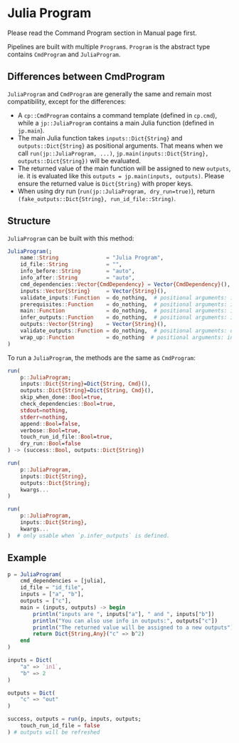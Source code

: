 # Julia Program

Please read the Command Program section in Manual page first.

Pipelines are built with multiple `Program`s. `Program` is the abstract type contains `CmdProgram` and `JuliaProgram`.

## Differences between CmdProgram

`JuliaProgram` and `CmdProgram` are generally the same and remain most compatibility, except for the differences:

- A `cp::CmdProgram` contains a command template (defined in `cp.cmd`), while a `jp::JuliaProgram` contains a main Julia function (defined in `jp.main`).
- The main Julia function takes `inputs::Dict{String}` and `outputs::Dict{String}` as positional arguments. That means when we call `run(jp::JuliaProgram, ...)`, `jp.main(inputs::Dict{String}, outputs::Dict{String})` will be evaluated.
- The returned value of the main function will be assigned to new `outputs`, ie. it is evaluated like this `outputs = jp.main(inputs, outputs)`. Please ensure the returned value is `Dict{String}` with proper keys.
- When using dry run (`run(jp::JuliaProgram, dry_run=true)`), return `(fake_outputs::Dict{String}, run_id_file::String)`.

## Structure

`JuliaProgram` can be built with this method:

```julia
JuliaProgram(;
	name::String               = "Julia Program",
	id_file::String            = "",
	info_before::String        = "auto",
	info_after::String         = "auto",
	cmd_dependencies::Vector{CmdDependency} = Vector{CmdDependency}(),
	inputs::Vector{String}     = Vector{String}(),
	validate_inputs::Function  = do_nothing,  # positional arguments: inputs::Dict{String}
	prerequisites::Function    = do_nothing,  # positional arguments: inputs, outputs::Dict{String}
	main::Function             = do_nothing,  # positional arguments: inputs, outputs::Dict{String},
	infer_outputs::Function    = do_nothing,  # positional arguments: inputs::Dict{String}
	outputs::Vector{String}    = Vector{String}(),
	validate_outputs::Function = do_nothing,  # positional arguments: outputs::Dict{String}
	wrap_up::Function          = do_nothing  # positional arguments: inputs, outputs::Dict{String}
)
```

To run a `JuliaProgram`, the methods are the same as `CmdProgram`:

```julia
run(
	p::JuliaProgram;
	inputs::Dict{String}=Dict{String, Cmd}(),
	outputs::Dict{String}=Dict{String, Cmd}(),
	skip_when_done::Bool=true,
	check_dependencies::Bool=true,
	stdout=nothing,
	stderr=nothing,
	append::Bool=false,
	verbose::Bool=true,
	touch_run_id_file::Bool=true,
	dry_run::Bool=false
) -> (success::Bool, outputs::Dict{String})

run(
	p::JuliaProgram,
	inputs::Dict{String},
	outputs::Dict{String};
	kwargs...
)

run(
	p::JuliaProgram,
	inputs::Dict{String},
	kwargs...
)  # only usable when `p.infer_outputs` is defined.
```

## Example
```julia
p = JuliaProgram(
	cmd_dependencies = [julia],
	id_file = "id_file",
	inputs = ["a", "b"],
	outputs = ["c"],
	main = (inputs, outputs) -> begin
		println("inputs are ", inputs["a"], " and ", inputs["b"])
		println("You can also use info in outputs:", outputs["c"])
        println("The returned value will be assigned to a new outputs")
        return Dict{String,Any}("c" => b^2)
	end
)

inputs = Dict(
	"a" => `in1`,
	"b" => 2
)

outputs = Dict(
	"c" => "out"
)

success, outputs = run(p, inputs, outputs;
	touch_run_id_file = false
) # outputs will be refreshed
```
